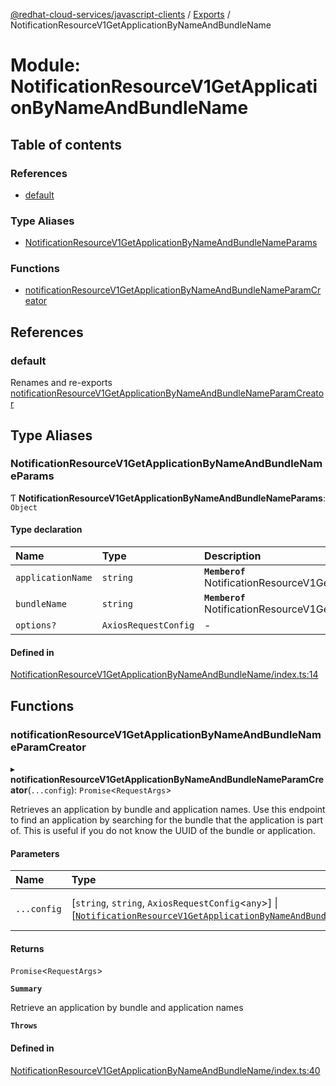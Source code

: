 [@redhat-cloud-services/javascript-clients](../README.md) / [Exports](../modules.md) / NotificationResourceV1GetApplicationByNameAndBundleName

# Module: NotificationResourceV1GetApplicationByNameAndBundleName

## Table of contents

### References

- [default](NotificationResourceV1GetApplicationByNameAndBundleName.md#default)

### Type Aliases

- [NotificationResourceV1GetApplicationByNameAndBundleNameParams](NotificationResourceV1GetApplicationByNameAndBundleName.md#notificationresourcev1getapplicationbynameandbundlenameparams)

### Functions

- [notificationResourceV1GetApplicationByNameAndBundleNameParamCreator](NotificationResourceV1GetApplicationByNameAndBundleName.md#notificationresourcev1getapplicationbynameandbundlenameparamcreator)

## References

### default

Renames and re-exports [notificationResourceV1GetApplicationByNameAndBundleNameParamCreator](NotificationResourceV1GetApplicationByNameAndBundleName.md#notificationresourcev1getapplicationbynameandbundlenameparamcreator)

## Type Aliases

### NotificationResourceV1GetApplicationByNameAndBundleNameParams

Ƭ **NotificationResourceV1GetApplicationByNameAndBundleNameParams**: `Object`

#### Type declaration

| Name | Type | Description |
| :------ | :------ | :------ |
| `applicationName` | `string` | **`Memberof`** NotificationResourceV1GetApplicationByNameAndBundleNameApi |
| `bundleName` | `string` | **`Memberof`** NotificationResourceV1GetApplicationByNameAndBundleNameApi |
| `options?` | `AxiosRequestConfig` | - |

#### Defined in

[NotificationResourceV1GetApplicationByNameAndBundleName/index.ts:14](https://github.com/RedHatInsights/javascript-clients/blob/main/packages/notifications/NotificationResourceV1GetApplicationByNameAndBundleName/index.ts#L14)

## Functions

### notificationResourceV1GetApplicationByNameAndBundleNameParamCreator

▸ **notificationResourceV1GetApplicationByNameAndBundleNameParamCreator**(`...config`): `Promise`\<`RequestArgs`\>

Retrieves an application by bundle and application names. Use this endpoint to  find an application by searching for the bundle that the application is part of. This is useful if you do not know the UUID of the bundle or application.

#### Parameters

| Name | Type | Description |
| :------ | :------ | :------ |
| `...config` | [`string`, `string`, `AxiosRequestConfig`\<`any`\>] \| [[`NotificationResourceV1GetApplicationByNameAndBundleNameParams`](NotificationResourceV1GetApplicationByNameAndBundleName.md#notificationresourcev1getapplicationbynameandbundlenameparams)] | with all available params. |

#### Returns

`Promise`\<`RequestArgs`\>

**`Summary`**

Retrieve an application by bundle and application names

**`Throws`**

#### Defined in

[NotificationResourceV1GetApplicationByNameAndBundleName/index.ts:40](https://github.com/RedHatInsights/javascript-clients/blob/main/packages/notifications/NotificationResourceV1GetApplicationByNameAndBundleName/index.ts#L40)
